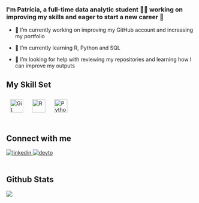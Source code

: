 ### <div align="left">I'm Patrícia, a full-time data analytic student 👨‍💻 working on improving my skills and eager to start a new career 🚀</div>  
  

- 🔭 I’m currently working on improving my GitHub account and increasing my portfolio    
  

- 🌱 I’m currently learning R, Python and SQL  
  

- 🤔 I’m looking for help with reviewing my repositories and learning how I can improve my outputs   


## My Skill Set  

<div align="left">  
<a href="https://github.com/" target="_blank"><img style="margin: 10px" src="https://profilinator.rishav.dev/skills-assets/git-scm-icon.svg" alt="Git" height="35" /></a>  
<a href="https://www.r-project.org/" target="_blank"><img style="margin: 10px" src="https://profilinator.rishav.dev/skills-assets/r.svg" alt="R" height="35" /></a>  
<a href="https://www.python.org/" target="_blank"><img style="margin: 10px" src="https://profilinator.rishav.dev/skills-assets/python-original.svg" alt="Python" height="35" /></a>  
</div>

<br/>  

## Connect with me  
<div align="left">
<a href="https://linkedin.com/in/patriciamgc" target="_blank">
<img src=https://img.shields.io/badge/linkedin-%231E77B5.svg?&style=for-the-badge&logo=linkedin&logoColor=white alt=linkedin style="margin-bottom: 5px;"/>
</a>
<a href="https://dev.to/patriciamgcosta" target="_blank">
<img src=https://img.shields.io/badge/dev.to-%2308090A.svg?&style=for-the-badge&logo=dev.to&logoColor=white alt=devto style="margin-bottom: 5px;"/>
</a>  
</div>  

<br/>  

## Github Stats  
<div align="left"><img src="https://github-readme-stats.vercel.app/api?username=patriciamgcosta&show_icons=true&count_private=true&hide_border=true" align="center" /></div>  
